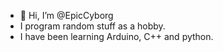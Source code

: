 - 👋 Hi, I’m @EpicCyborg
- I program random stuff as a hobby.
- I have been learning Arduino, C++ and python.
